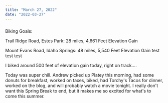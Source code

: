```yaml
---
title: "March 27, 2022"
date: "2022-03-27"
---
```


### 

Biking Goals:

Trail Ridge Road, Estes Park: 28 miles, 4,661 Feet Elevation Gain

Mount Evans Road, Idaho Springs: 48 miles, 5,540 Feet Elevation Gain test test test

I biked around 500 feet of elevation gain today, right on track....

Today was super chill. Andrew picked up Platey this morning, had some donuts for breakfast, worked on taxes, biked, had Torchy's Tacos for dinner, worked on the blog, and will probably watch a movie tonight. I really don't want this Spring Break to end, but it makes me so excited for what's to come this summer. 